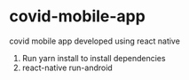 # covid-mobile-app
covid mobile app developed using react native

1) Run yarn install to install dependencies
2) react-native run-android

